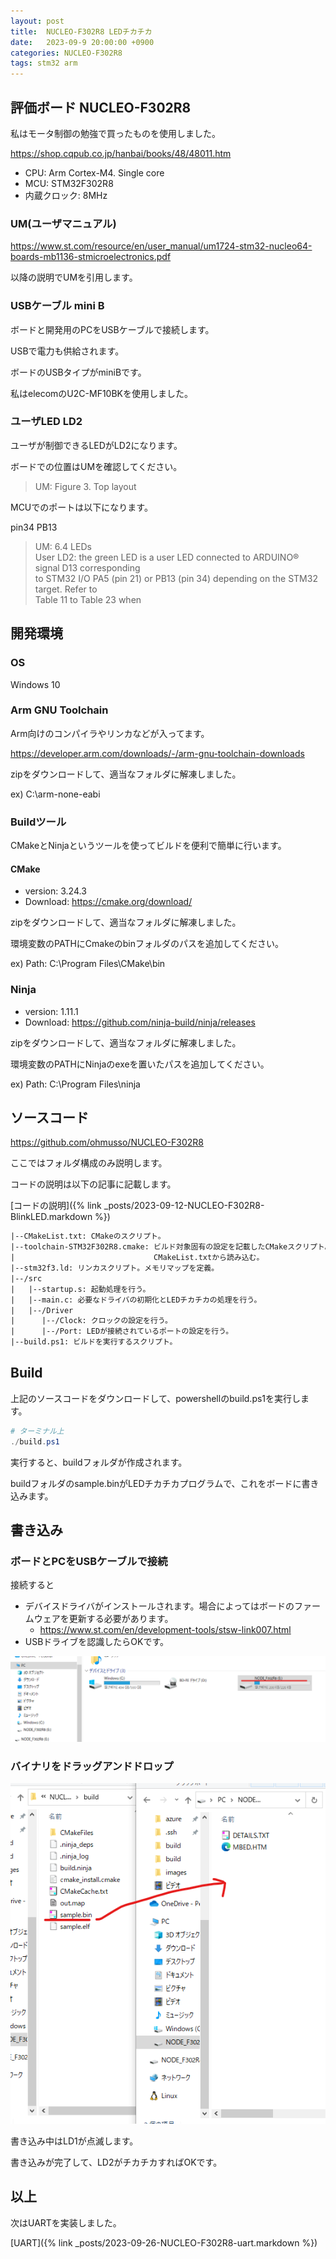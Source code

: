 ```yaml
---
layout: post
title:  NUCLEO-F302R8 LEDチカチカ
date:   2023-09-9 20:00:00 +0900
categories: NUCLEO-F302R8
tags: stm32 arm
---
```


## 評価ボード NUCLEO-F302R8

私はモータ制御の勉強で買ったものを使用しました。

<https://shop.cqpub.co.jp/hanbai/books/48/48011.htm>

* CPU: Arm Cortex-M4. Single core
* MCU: STM32F302R8
* 内蔵クロック: 8MHz

### UM(ユーザマニュアル)

<https://www.st.com/resource/en/user_manual/um1724-stm32-nucleo64-boards-mb1136-stmicroelectronics.pdf>

以降の説明でUMを引用します。

### USBケーブル mini B

ボードと開発用のPCをUSBケーブルで接続します。

USBで電力も供給されます。

ボードのUSBタイプがminiBです。

私はelecomのU2C-MF10BKを使用しました。

### ユーザLED LD2

ユーザが制御できるLEDがLD2になります。

ボードでの位置はUMを確認してください。

> UM: Figure 3. Top layout

MCUでのポートは以下になります。

pin34 PB13

> UM: 6.4 LEDs  
> User LD2: the green LED is a user LED connected to ARDUINO® signal D13 corresponding  
to STM32 I/O PA5 (pin 21) or PB13 (pin 34) depending on the STM32 target. Refer to  
Table 11 to Table 23 when

## 開発環境

### OS

Windows 10

### Arm GNU Toolchain

Arm向けのコンパイラやリンカなどが入ってます。

<https://developer.arm.com/downloads/-/arm-gnu-toolchain-downloads>

zipをダウンロードして、適当なフォルダに解凍しました。

ex) C:\arm-none-eabi

### Buildツール

CMakeとNinjaというツールを使ってビルドを便利で簡単に行います。

#### CMake

* version: 3.24.3
* Download: <https://cmake.org/download/>

zipをダウンロードして、適当なフォルダに解凍しました。

環境変数のPATHにCmakeのbinフォルダのパスを追加してください。

ex) Path: C:\Program Files\CMake\bin

### Ninja

* version: 1.11.1
* Download: <https://github.com/ninja-build/ninja/releases>

zipをダウンロードして、適当なフォルダに解凍しました。

環境変数のPATHにNinjaのexeを置いたパスを追加してください。

ex) Path: C:\Program Files\ninja

## ソースコード

<https://github.com/ohmusso/NUCLEO-F302R8>

ここではフォルダ構成のみ説明します。

コードの説明は以下の記事に記載します。

[コードの説明]({% link _posts/2023-09-12-NUCLEO-F302R8-BlinkLED.markdown %})

```txt
|--CMakeList.txt: CMakeのスクリプト。
|--toolchain-STM32F302R8.cmake: ビルド対象固有の設定を記載したCMakeスクリプト。
|                               CMakeList.txtから読み込む。
|--stm32f3.ld: リンカスクリプト。メモリマップを定義。
|--/src
|   |--startup.s: 起動処理を行う。
|   |--main.c: 必要なドライバの初期化とLEDチカチカの処理を行う。
|   |--/Driver
|      |--/Clock: クロックの設定を行う。
|      |--/Port: LEDが接続されているポートの設定を行う。
|--build.ps1: ビルドを実行するスクリプト。
```

## Build

上記のソースコードをダウンロードして、powershellのbuild.ps1を実行します。

```powershell
# ターミナル上
./build.ps1
```

実行すると、buildフォルダが作成されます。

buildフォルダのsample.binがLEDチカチカプログラムで、これをボードに書き込みます。

## 書き込み

### ボードとPCをUSBケーブルで接続

接続すると

* デバイスドライバがインストールされます。場合によってはボードのファームウェアを更新する必要があります。
  * <https://www.st.com/en/development-tools/stsw-link007.html>
* USBドライブを認識したらOKです。

![USB Drive](/assets/images/image-2023-09-09-UsbDrive.png)

### バイナリをドラッグアンドドロップ

![Drag and Drop](/assets/images/image-2023-09-09-DraAndDrop.png)

書き込み中はLD1が点滅します。

書き込みが完了して、LD2がチカチカすればOKです。

## 以上

次はUARTを実装しました。

[UART]({% link _posts/2023-09-26-NUCLEO-F302R8-uart.markdown %})
